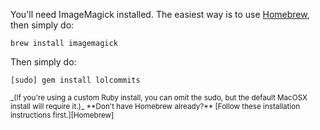 You'll need ImageMagick installed. The easiest way is to use [Homebrew], then simply do:

    brew install imagemagick

Then simply do:

    [sudo] gem install lolcommits

<small>
_(If you're using a custom Ruby install, you can omit the sudo, but the default MacOSX install will require it.)_
</small>

<small>
**Don't have Homebrew already?**
[Follow these installation instructions first.][Homebrew]
</small>

[Homebrew]: http://brew.sh
